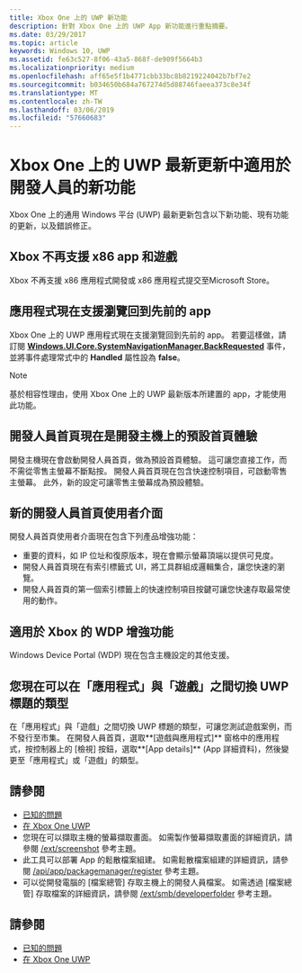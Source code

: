 ```yaml
---
title: Xbox One 上的 UWP 新功能
description: 針對 Xbox One 上的 UWP App 新功能進行重點摘要。
ms.date: 03/29/2017
ms.topic: article
keywords: Windows 10, UWP
ms.assetid: fe63c527-8f06-43a5-868f-de909f5664b3
ms.localizationpriority: medium
ms.openlocfilehash: aff65e5f1b4771cbb33bc8b8219224042b7bf7e2
ms.sourcegitcommit: b034650b684a767274d5d88746faeea373c8e34f
ms.translationtype: MT
ms.contentlocale: zh-TW
ms.lasthandoff: 03/06/2019
ms.locfileid: "57660683"
---
```

# <a name="whats-new-for-developers-in-the-latest-update-of-uwp-on-xbox-one"></a>Xbox One 上的 UWP 最新更新中適用於開發人員的新功能

Xbox One 上的通用 Windows 平台 (UWP) 最新更新包含以下新功能、現有功能的更新，以及錯誤修正。

## <a name="x86-apps-and-games-are-no-longer-supported-on-xbox"></a>Xbox 不再支援 x86 app 和遊戲  
Xbox 不再支援 x86 應用程式開發或 x86 應用程式提交至Microsoft Store。

## <a name="apps-can-now-support-navigating-back-to-the-previous-app"></a>應用程式現在支援瀏覽回到先前的 app 
Xbox One 上的 UWP 應用程式現在支援瀏覽回到先前的 app。 若要這樣做，請訂閱 [**Windows.UI.Core.SystemNavigationManager.BackRequested**](https://msdn.microsoft.com/library/windows/apps/dn893595) 事件，並將事件處理常式中的 **Handled** 屬性設為 **false**。

> [!NOTE]
> 基於相容性理由，使用 Xbox One 上的 UWP 最新版本所建置的 app，才能使用此功能。 

## <a name="dev-home-is-now-the-default-home-experience-on-development-consoles"></a>開發人員首頁現在是開發主機上的預設首頁體驗
開發主機現在會啟動開發人員首頁，做為預設首頁體驗。 這可讓您直接工作，而不需從零售主螢幕不斷點按。 開發人員首頁現在包含快速控制項目，可啟動零售主螢幕。 此外，新的設定可讓零售主螢幕成為預設體驗。 

## <a name="new-dev-home-user-interface"></a>新的開發人員首頁使用者介面
開發人員首頁使用者介面現在包含下列產品增強功能：
 - 重要的資料，如 IP 位址和復原版本，現在會顯示螢幕頂端以提供可見度。 
 - 開發人員首頁現在有索引標籤式 UI，將工具群組成邏輯集合，讓您快速的瀏覽。
 - 開發人員首頁的第一個索引標籤上的快速控制項目按鍵可讓您快速存取最常使用的動作。 

## <a name="wdp-for-xbox-enhancements"></a>適用於 Xbox 的 WDP 增強功能
Windows Device Portal (WDP) 現在包含主機設定的其他支援。 

## <a name="you-can-now-switch-the-type-of-your-uwp-title-between-app-and-game"></a>您現在可以在「應用程式」與「遊戲」之間切換 UWP 標題的類型
在「應用程式」與「遊戲」之間切換 UWP 標題的類型，可讓您測試遊戲案例，而不發行至市集。 在開發人員首頁，選取**\[遊戲與應用程式\]** 窗格中的應用程式，按控制器上的 \[檢視\] 按鈕，選取**\[App details\]** (App 詳細資料)，然後變更至「應用程式」或「遊戲」的類型。

## <a name="see-also"></a>請參閱
- [已知的問題](known-issues.md)
- [在 Xbox One UWP](index.md)
 - 您現在可以擷取主機的螢幕擷取畫面。 如需製作螢幕擷取畫面的詳細資訊，請參閱 [/ext/screenshot](wdp-media-capture-api.md) 參考主題。
 - 此工具可以部署 App 的鬆散檔案組建。 如需鬆散檔案組建的詳細資訊，請參閱 [/api/app/packagemanager/register](wdp-loose-folder-register-api.md) 參考主題。
 - 可以從開發電腦的 [檔案總管] 存取主機上的開發人員檔案。 如需透過 [檔案總管] 存取檔案的詳細資訊，請參閱 [/ext/smb/developerfolder](wdp-smb-api.md) 參考主題。

## <a name="see-also"></a>請參閱
- [已知的問題](known-issues.md)
- [在 Xbox One UWP](index.md)
